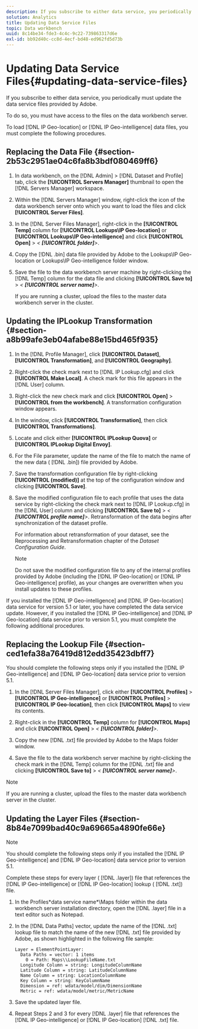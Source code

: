 ```yaml
---
description: If you subscribe to either data service, you periodically must update the data service files provided by Adobe.
solution: Analytics
title: Updating Data Service Files
topic: Data workbench
uuid: 8c14be34-fde3-4c4c-9c22-739863317d6e
exl-id: bb92d40c-cc8d-4ecf-bd48-ed962fd5d73b
---
```

# Updating Data Service Files{#updating-data-service-files}

If you subscribe to either data service, you periodically must update the data service files provided by Adobe.

 To do so, you must have access to the files on the data workbench server.

To load [!DNL IP Geo-location] or [!DNL IP Geo-intelligence] data files, you must complete the following procedures.

## Replacing the Data File {#section-2b53c2951ae04c6fa8b3bdf080469ff6}

1. In data workbench, on the [!DNL Admin] > [!DNL Dataset and Profile] tab, click the **[!UICONTROL Servers Manager]** thumbnail to open the [!DNL Servers Manager] workspace. 

1. Within the [!DNL Servers Manager] window, right-click the icon of the data workbench server onto which you want to load the files and click **[!UICONTROL Server Files]**. 

1. In the [!DNL Server Files Manager], right-click in the **[!UICONTROL Temp]** column for **[!UICONTROL Lookups\IP Geo-location]** or **[!UICONTROL Lookups\IP Geo-intelligence]** and click **[!UICONTROL Open]** > *< **[!UICONTROL folder]**>*. 

1. Copy the [!DNL .bin] data file provided by Adobe to the Lookups\IP Geo-location or Lookups\IP Geo-intelligence folder window. 
1. Save the file to the data workbench server machine by right-clicking the [!DNL Temp] column for the data file and clicking **[!UICONTROL Save to]** > *< **[!UICONTROL server name]**>*.

   If you are running a cluster, upload the files to the master data workbench server in the cluster.

## Updating the IPLookup Transformation {#section-a8b99afe3eb04afabe88e15bd465f935}

1. In the [!DNL Profile Manager], click **[!UICONTROL Dataset]**, **[!UICONTROL Transformation]**, and **[!UICONTROL Geography]**. 

1. Right-click the check mark next to [!DNL IP Lookup.cfg] and click **[!UICONTROL Make Local]**. A check mark for this file appears in the [!DNL User] column. 

1. Right-click the new check mark and click **[!UICONTROL Open]** > **[!UICONTROL from the workbench]**. A transformation configuration window appears. 

1. In the window, click **[!UICONTROL Transformation]**, then click **[!UICONTROL Transformations]**. 

1. Locate and click either **[!UICONTROL IPLookup Quova]** or **[!UICONTROL IPLookup Digital Envoy]**. 

1. For the File parameter, update the name of the file to match the name of the new data ( [!DNL .bin]) file provided by Adobe. 
1. Save the transformation configuration file by right-clicking **[!UICONTROL (modified)]** at the top of the configuration window and clicking **[!UICONTROL Save]**. 

1. Save the modified configuration file to each profile that uses the data service by right-clicking the check mark next to [!DNL IP Lookup.cfg] in the [!DNL User] column and clicking **[!UICONTROL Save to]** > *< **[!UICONTROL profile name]**>*. Retransformation of the data begins after synchronization of the dataset profile.

   For information about retransformation of your dataset, see the Reprocessing and Retransformation chapter of the *Dataset Configuration Guide*.

   >[!NOTE]
   >
   >Do not save the modified configuration file to any of the internal profiles provided by Adobe (including the [!DNL IP Geo-location] or [!DNL IP Geo-intelligence] profile), as your changes are overwritten when you install updates to these profiles.

If you installed the [!DNL IP Geo-intelligence] and [!DNL IP Geo-location] data service for version 5.1 or later, you have completed the data service update. However, if you installed the [!DNL IP Geo-intelligence] and [!DNL IP Geo-location] data service prior to version 5.1, you must complete the following additional procedures.

## Replacing the Lookup File {#section-ced1efa38a76419d812edd35423dbff7}

You should complete the following steps only if you installed the [!DNL IP Geo-intelligence] and [!DNL IP Geo-location] data service prior to version 5.1.

1. In the [!DNL Server Files Manager], click either **[!UICONTROL Profiles]** > **[!UICONTROL IP Geo-intelligence]** or **[!UICONTROL Profiles]** > **[!UICONTROL IP Geo-location]**, then click **[!UICONTROL Maps]** to view its contents. 

1. Right-click in the **[!UICONTROL Temp]** column for **[!UICONTROL Maps]** and click **[!UICONTROL Open]** > *< **[!UICONTROL folder]**>*. 

1. Copy the new [!DNL .txt] file provided by Adobe to the Maps folder window. 
1. Save the file to the data workbench server machine by right-clicking the check mark in the [!DNL Temp] column for the [!DNL .txt] file and clicking **[!UICONTROL Save to]** > *< **[!UICONTROL server name]**>*.

>[!NOTE]
>
>If you are running a cluster, upload the files to the master data workbench server in the cluster.

## Updating the Layer Files {#section-8b84e7099bad40c9a69665a4890fe66e}

>[!NOTE]
>
>You should complete the following steps only if you installed the [!DNL IP Geo-intelligence] and [!DNL IP Geo-location] data service prior to version 5.1.

Complete these steps for every layer ( [!DNL .layer]) file that references the [!DNL IP Geo-intelligence] or [!DNL IP Geo-location] lookup ( [!DNL .txt]) file.

1. In the Profiles\*data service name*\Maps folder within the data workbench server installation directory, open the [!DNL .layer] file in a text editor such as Notepad. 

1. In the [!DNL Data Paths] vector, update the name of the [!DNL .txt] lookup file to match the name of the new [!DNL .txt] file provided by Adobe, as shown highlighted in the following file sample: 

   ```
   Layer = ElementPointLayer:
     Data Paths = vector: 1 items
       0 = Path: Maps\\LookupFileName.txt
     Longitude Column = string: LongitudeColumnName
     Latitude Column = string: LatitudeColumnName
     Name Column = string: LocationColumnName
     Key Column = string: KeyColumnName
     Dimension = ref: wdata/model/dim/DimensionName
     Metric = ref: wdata/model/metric/MetricName
   ```

1. Save the updated layer file. 
1. Repeat Steps 2 and 3 for every [!DNL .layer] file that references the [!DNL IP Geo-intelligence] or [!DNL IP Geo-location] [!DNL .txt] file.
